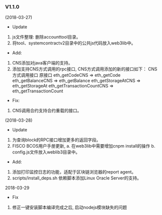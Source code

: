 ### V1.1.0 

(2018-03-27)  
* Update  
1. js文件整理: 删除accounttool目录。
2. 将tool、systemcontractv2目录中的公共js代码放入web3lib中。 

* Add:
1. CNS添加对java客户端的支持。
2. 添加支持CNS方式调用的rpc接口, CNS方式调用添加的新的接口如下：
CNS方式调用接口                 原接口
eth_getCodeCNS             =>    eth_getCode
eth_getBalanceCNS           =>    eth_getBalance
eth_getStorageAtCNS         =>    eth_getStorageAt
eth_getTransactionCountCNS   =>    eth_getTransactionCount

* Fix:
1. CNS调用合约支持合约重载的接口。  

(2018-03-28)  
* Update
1. 为查询block的RPC接口增加更多的返回字段。  
2. FISCO BCOS用户手册更新, a. 在web3lib中需要增加cnpm install的操作  b. config.js文件放入weblib3目录中。  

* Add:
1. 添加打印监控日志的功能，适配于区块链浏览器的report agent。  
2. scripts/install_deps.sh 依赖脚本添加Linux Oracle Server的支持。  

2018-03-29 
* Fix
1. 修正一键安装脚本编译完成之后, 启动nodejs模块缺失的问题
